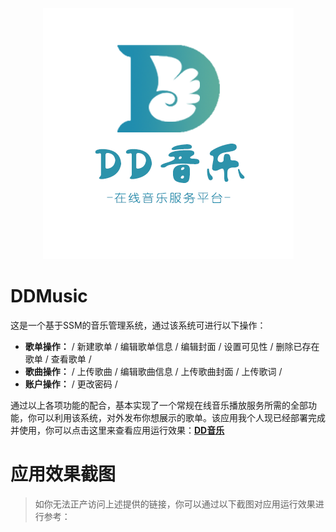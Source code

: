 <p align="center"><img src="https://github.com/KK980827/DDMusic/raw/master/web/static/resources/app-images/logo.png"></img></p>

# DDMusic
这是一个基于SSM的音乐管理系统，通过该系统可进行以下操作：

- **歌单操作：** / 新建歌单 / 编辑歌单信息 / 编辑封面 / 设置可见性 / 删除已存在歌单 / 查看歌单 /
- **歌曲操作：** / 上传歌曲 / 编辑歌曲信息 / 上传歌曲封面 / 上传歌词 /
- **账户操作：** / 更改密码 /

通过以上各项功能的配合，基本实现了一个常规在线音乐播放服务所需的全部功能，你可以利用该系统，对外发布你想展示的歌单。该应用我个人现已经部署完成并使用，你可以点击这里来查看应用运行效果：**[DD音乐](http://music.bestBigKK.com)**

# 应用效果截图
>如你无法正产访问上述提供的链接，你可以通过以下截图对应用运行效果进行参考：

